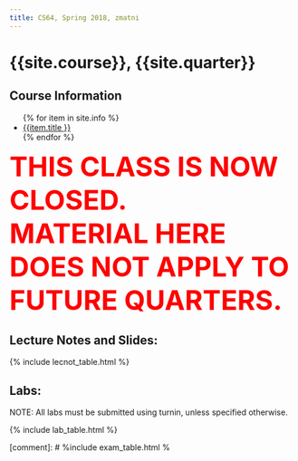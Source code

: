 ```yaml
---
title: CS64, Spring 2018, zmatni
---
```


# {{site.course}}, {{site.quarter}}

<!-- comment -->

<div id="info" data-role="collapsible" data-collapsed="false">
<h2>Course Information</h2>
<ul>
{% for item in site.info %}
<li><a href="{{item.url}}"  data-ajax="false">{{item.title }}</a></li>
{% endfor %}
</ul>
<p><font color="red" size="28"><b>THIS CLASS IS NOW CLOSED.<br/>MATERIAL HERE DOES NOT APPLY TO FUTURE QUARTERS.</b></font></p>
</div>

<div data-role="collapsible" data-collapsed="false">
<h2 id="lecture_notes">Lecture Notes and Slides:</h2>
{% include lecnot_table.html %}
</div>

<!--
<div data-role="collapsible" data-collapsed="false">
<h2 id="simplifiedhw">Homework:</h2>
{% include simplifiedhw_table.html %}
</div>
-->

<div data-role="collapsible" data-collapsed="false">
<h2 id="labs">Labs:</h2>
<p>NOTE: All labs must be submitted using turnin, unless specified otherwise.</p>
{% include lab_table.html %}
</div>

<!--
<div data-role="collapsible" data-collapsed="false">
<h2 id="exams">Exams</h2>
-->

[comment]: # %include exam_table.html %

<!-- 
</div>
-->
